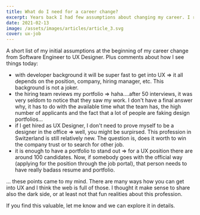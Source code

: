 ```yaml
---
title: What do I need for a career change?
excerpt: Years back I had few assumptions about changing my career. I revisited and evaluated those assumptions.
date: 2021-02-13
image: /assets/images/articles/article_3.svg
cover: ux-job
---
```


A short list of my initial assumptions at the beginning of my career change from Software Engineer to UX Designer. Plus comments about how I see things today:

- with developer background it will be super fast to get into UX => it all depends on the position, company, hiring manager, etc. This background is not a joker.
- the hiring team reviews my portfolio => haha....after 50 interviews, it was very seldom to notice that they saw my work. I don't have a final answer why, it has to do with the available time what the team has, the high number of applicants and the fact that a lot of people are faking design portfolios...
- if I get hired as UX Designer, I don't need to prove myself to be a designer in the office => well, you might be surpirsed. This profession in Switzerland is still relatively new. The question is, does it worth to win the company trust or to search for other job.
- it is enough to have a portfolio to stand out => for a UX position there are around 100 candidates. Now, if somebody goes with the official way (applying for the position through the job portal), that person needs to have really badass resume and portfolio.

... these points came to my mind. There are many ways how you can get into UX and I think the web is full of those. I thought it make sense to share also the dark side, or at least not that fun realities about this profession.

If you find this valuable, let me know and we can explore it in details.
